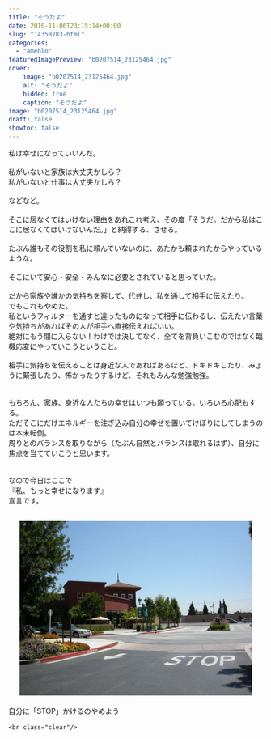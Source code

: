 ```yaml
---
title: "そうだよ"
date: 2010-11-06T23:15:14+00:00
slug: "14358783-html"
categories:
  - "ameblo"
featuredImagePreview: "b0207514_23125464.jpg"
cover:
    image: "b0207514_23125464.jpg"
    alt: "そうだよ"
    hidden: true
    caption: "そうだよ"
image: "b0207514_23125464.jpg"
draft: false
showtoc: false
---
```

私は幸せになっていいんだ。<br/>
<br/>
私がいないと家族は大丈夫かしら？<br/>
私がいないと仕事は大丈夫かしら？<br/>
<br/>
などなど。<br/>
<br/>
そこに居なくてはいけない理由をあれこれ考え、その度「そうだ。だから私はここに居なくてはいけないんだ。」と納得する、させる。<br/>
<br/>
たぶん誰もその役割を私に頼んでいないのに、あたかも頼まれたからやっているような。<br/>
<br/>
そこにいて安心・安全・みんなに必要とされていると思っていた。<br/>
<br/>
だから家族や誰かの気持ちを察して、代弁し、私を通して相手に伝えたり。<br/>
でもこれもやめた。<br/>
私というフィルターを通すと違ったものになって相手に伝わるし、伝えたい言葉や気持ちがあればその人が相手へ直接伝えればいい。<br/>
絶対にもう間に入らない！わけでは決してなく、全てを背負いこむのではなく臨機応変にやっていこうということ。<br/>
<br/>
相手に気持ちを伝えることは身近な人であればあるほど、ドキドキしたり、みょうに緊張したり、怖かったりするけど、それもみんな勉強勉強。<br/>
<br/>
<br/>
もちろん、家族、身近な人たちの幸せはいつも願っている。いろいろ心配もする。<br/>
ただそこにだけエネルギーを注ぎ込み自分の幸せを置いてけぼりにしてしまうのは本末転倒。<br/>
周りとのバランスを取りながら（たぶん自然とバランスは取れるはず）、自分に焦点を当てていこうと思います。<br/>
<br/>
<br/>
なので今日はここで<br/>
『私、もっと幸せになります』<br/>
宣言です。<br/>
<br/>
<center><a href="b0207514_23125464.jpg" rel="nofollow"><img src="b0207514_23125464.jpg" alt="そうだよ_b0207514_23125464.jpg" class="IMAGE_MID" height="345" width="460"/></a></center><br/>
自分に「STOP」かけるのやめよう

    <br class="clear"/>